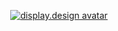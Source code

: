 <main>
  <a href="https://www.display.design/">
   <p align="center">
    <img src="https://avatars.githubusercontent.com/u/118281951?s=400&u=3ba5b42657ae2ac1a064b998b6110ea422317790&v=0" alt="display.design avatar" />
   </p>
  </a>
</main>

